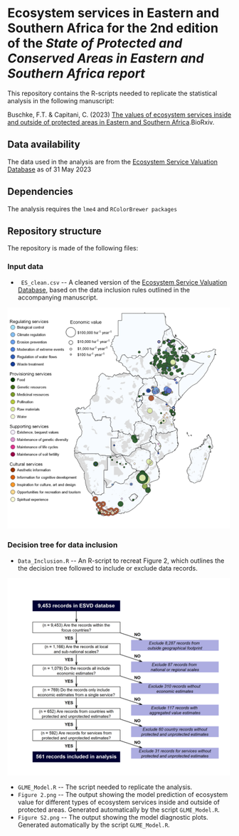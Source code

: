 # Ecosystem services in Eastern and Southern Africa for the 2nd edition of the *State of Protected and Conserved Areas in Eastern and Southern Africa report*

This repository contains the R-scripts needed to replicate the statistical analysis in the following manuscript:

Buschke, F.T. & Capitani, C. (2023) [The values of ecosystem services inside and outside of protected areas in Eastern and Southern Africa](https://doi.org/10.1101/2023.09.27.559741).BioRxiv.

## Data availability
The data used in the analysis are from the [Ecosystem Service Valuation Database]( https://www.esvd.net/) as of 31 May 2023

## Dependencies
The analysis requires the `lme4` and `RColorBrewer packages`

## Repository structure
The repository is made of the following files:

### Input data
* ` ES_clean.csv` -- A cleaned version of the [Ecosystem Service Valuation Database]( https://www.esvd.net/), based on the data inclusion rules outlined in the accompanying manuscript.
<img src="https://github.com/falko-buschke/SOPACA/blob/main/Figure1.png" alt="Study Area" width="500"/>

### Decision tree for data inclusion
* `Data_Inclusion.R` -- An R-script to recreat Figure 2, which outlines the the decision tree followed to include or exclude data records.
<img src="https://github.com/falko-buschke/SOPACA/blob/main/Figure2.png" alt="Data Inclusion rules" width="500"/>



* `GLME_Model.R` -- The script needed to replicate the analysis.
* `Figure 2.png` -- The output showing the model prediction of ecosystem value for different types of ecosystem services inside and outside of protected areas. Generated automatically by the script `GLME_Model.R`.
* `Figure S2.png` -- The output showing the model diagnostic plots. Generated automatically by the script `GLME_Model.R`.

